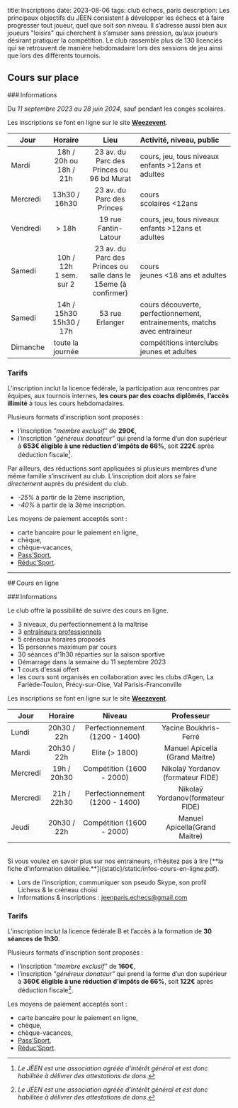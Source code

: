 title: Inscriptions
date: 2023-08-06
tags: club échecs, paris
description: Les principaux objectifs du JÉEN consistent à développer les échecs et à faire progresser tout joueur, quel que soit son niveau. Il s’adresse aussi bien aux joueurs "loisirs" qui cherchent à s’amuser sans pression, qu’aux joueurs désirant pratiquer la compétition. Le club rassemble plus de 130 licenciés qui se retrouvent de manière hebdomadaire lors des sessions de jeu ainsi que lors des différents tournois.
 

## Cours sur place

### Informations

Du *11 septembre 2023 au 28 juin 2024*, sauf pendant les congés scolaires.

Les inscriptions se font en ligne sur le site [**Weezevent**](https://bit.ly/3QUBPnA).


| Jour     | Horaire       | Lieu                                                        | Activité, niveau, public | 
| -------- |:-------------:|:-----------------------------------------------------------:|:------------------------| 
| Mardi    | 18h / 20h ou<br />18h / 21h     | 23 av. du Parc des Princes ou<br />96 bd Murat | cours, jeu, tous niveaux<br />enfants >12ans et adultes | 
| Mercredi | 13h30 / 16h30 | 23 av. du Parc des Princes          | cours<br />scolaires <12ans       | 
| Vendredi | > 18h         | 19 rue Fantin-Latour | cours, jeu, tous niveaux<br /> enfants >12ans et adultes             | 
| Samedi   | 10h / 12h <br />1 sem. sur 2     | 23 av. du Parc des Princes ou<br />salle dans le 15eme (à confirmer) | cours<br />jeunes <18 ans et adultes |
| Samedi   | 14h / 15h30<br />15h30 / 17h     | 53 rue Erlanger | cours découverte, perfectionnement, entrainements, matchs avec entraineur |
| Dimanche | toute la journée | | compétitions interclubs jeunes et adultes |

### Tarifs

L’inscription inclut la licence fédérale, la participation aux rencontres par équipes, aux tournois internes, **les cours par des coachs diplômés**, **l’accès illimité** à tous les cours hebdomadaires.

Plusieurs formats d’inscription sont proposés :

- l’inscription *"membre exclusif"* de **290€**,
- l’inscription *"généreux donateur"* qui prend la forme d’un don supérieur à **653€ éligible à une réduction d’impôts de 66%**, soit **222€** après déduction fiscale[^1].

Par ailleurs, des réductions sont appliquées si plusieurs membres d’une même famille s’inscrivent au club. L’inscription doit alors se faire *directement* auprès du président du club.

- *-25%* à partir de la 2ème inscription,
- *-40%* à partir de la 3ème inscription.

Les moyens de paiement acceptés sont :

- carte bancaire pour le paiement en ligne,
- chèque,
- chèque-vacances,
- [Pass’Sport](https://www.education.gouv.fr/le-pass-sport-323333),
- [Réduc’Sport](https://paris.franceolympique.com/R%C3%A9duc_Sport/).

---

## Cours en ligne

### Informations

Le club offre la possibilité de suivre des cours en ligne.

- 3 niveaux, du perfectionnement à la maîtrise
- 3 [entraîneurs professionnels]({static}/static/infos-cours-en-ligne.pdf)
- 5 créneaux horaires proposés
- 15 personnes maximum par cours
- 30 séances d'1h30 réparties sur la saison sportive
- Démarrage dans la semaine du 11 septembre 2023
- 1 cours d'essai offert
- les cours sont organisés en collaboration avec les clubs d’Agen, La Farlède-Toulon, Précy-sur-Oise, Val Parisis-Franconville

Les inscriptions se font en ligne sur le site [**Weezevent**](https://my.weezevent.com/inscription-apports-techniques-a-distance-2023-2024).


| Jour     | Horaire         | Niveau                              | Professeur | 
| -------- |:---------------:|:-----------------------------------:|:----------:| 
| Lundi    | 20h30 / 22h     | Perfectionnement (1200 - 1400)      | Yacine Boukhris-Ferré              | 
| Mardi    | 20h30 / 22h     | Elite (> 1800)                      | Manuel Apicella (Grand Maitre)     | 
| Mercredi | 19h / 20h30     | Compétition (1600 - 2000)           | Nikolaÿ Yordanov (formateur FIDE)  | 
| Mercredi | 21h / 22h30     | Perfectionnement (1200 - 1400)      | Nikolaÿ Yordanov(formateur FIDE)   | 
| Jeudi    | 20h30 / 22h     | Compétition (1600 - 2000)           | Manuel Apicella(Grand Maitre)      | 

<br />
Si vous voulez en savoir plus sur nos entraineurs, n’hésitez pas à lire [**la fiche d’information détaillée.**]({static}/static/infos-cours-en-ligne.pdf).

- Lors de l'inscription, communiquer son pseudo Skype, son profil Lichess & le créneau choisi
- Informations & inscriptions : jeenparis.echecs@gmail.com

### Tarifs

L’inscription inclut la licence fédérale B et l’accès à la formation de **30 séances de 1h30**.

Plusieurs formats d’inscription sont proposés :

- l’inscription *"membre exclusif"* de **160€**,
- l’inscription *"généreux donateur"* qui prend la forme d’un don supérieur à **360€ éligible à une réduction d’impôts de 66%**, soit **122€** après déduction fiscale[^1].

Les moyens de paiement acceptés sont :

- carte bancaire pour le paiement en ligne,
- chèque,
- chèque-vacances,
- [Pass’Sport](https://www.education.gouv.fr/le-pass-sport-323333),
- [Réduc’Sport](https://paris.franceolympique.com/R%C3%A9duc_Sport/).


[^1]: *Le JÉEN est une association agréée d’intérêt général et est donc habilitée à délivrer des attestations de dons*.